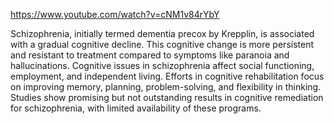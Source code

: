 https://www.youtube.com/watch?v=cNM1v84rYbY

Schizophrenia, initially termed dementia precox by Krepplin, is associated with a gradual cognitive decline.
This cognitive change is more persistent and resistant to treatment compared to symptoms like paranoia and hallucinations.
Cognitive issues in schizophrenia affect social functioning, employment, and independent living.
Efforts in cognitive rehabilitation focus on improving memory, planning, problem-solving, and flexibility in thinking.
Studies show promising but not outstanding results in cognitive remediation for schizophrenia, with limited availability of these programs.
